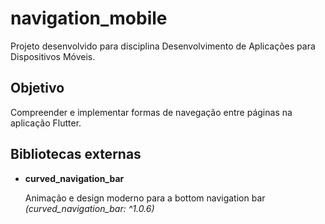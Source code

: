 # navigation_mobile

Projeto desenvolvido para disciplina Desenvolvimento de Aplicações para Dispositivos Móveis.

## Objetivo

Compreender e implementar formas de navegação entre páginas na aplicação Flutter.

## Bibliotecas externas

- **curved_navigation_bar**

    Animação e design moderno para a bottom navigation bar _(curved_navigation_bar: ^1.0.6)_
